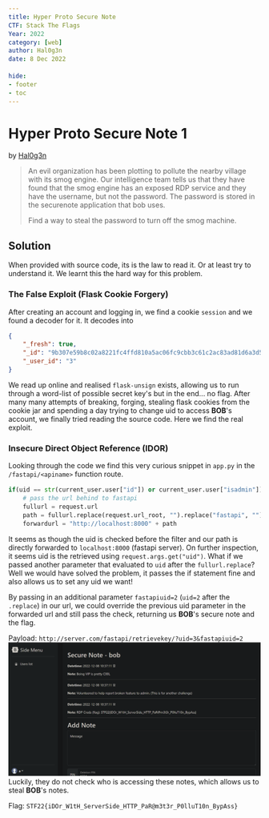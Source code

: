 ```yaml
---
title: Hyper Proto Secure Note
CTF: Stack The Flags
Year: 2022
category: [web]
author: Hal0g3n
date: 8 Dec 2022

hide:
- footer
- toc
---
```


# Hyper Proto Secure Note 1
by [Hal0g3n](https://github.com/Hal0g3n)
> An evil organization has been plotting to pollute the nearby village with its smog engine. Our intelligence team tells us that they have found that the smog engine has an exposed RDP service and they have the username, but not the password. The password is stored in the securenote application that bob uses.
> 
> Find a way to steal the password to turn off the smog machine.
## Solution
When provided with source code, its is the law to read it. Or at least try to understand it. We learnt this the hard way for this problem.
### The False Exploit (Flask Cookie Forgery)
After creating an account and logging in, we find a cookie `session` and we found a decoder for it. It decodes into
```json
{
	"_fresh": true,
    "_id": "9b307e59b8c02a8221fc4ffd810a5ac06fc9cbb3c61c2ac83ad81d6a3d55b2a3956d296527c786574197777d9632e9b494bf70b5b6981546c498d9641924ff24",
    "_user_id": "3"
}
```
We read up online and realised `flask-unsign` exists, allowing us to run through a word-list of possible secret key's but in the end... no flag. After many many attempts of breaking, forging, stealing flask cookies from the cookie jar and spending a day trying to change uid to access **BOB**'s account, we finally tried reading the source code. Here we find the real exploit.
### Insecure Direct Object Reference (IDOR)
Looking through the code we find this very curious snippet in `app.py` in the `/fastapi/<apiname>` function route.
```python
if(uid == str(current_user.user["id"]) or current_user.user["isadmin"]): # Authorisation check to prevent IDOR.
	# pass the url behind to fastapi
	fullurl = request.url
	path = fullurl.replace(request.url_root, "").replace("fastapi", "")
	forwardurl = "http://localhost:8000" + path
```
It seems as though the uid is checked before the filter and our path is directly forwarded to `localhost:8000` (fastapi server). On further inspection, it seems uid is the retrieved using `request.args.get("uid")`. What if we passed another parameter that evaluated to `uid` after the `fullurl.replace`? Well we would have solved the problem, it passes the if statement fine and also allows us to set any uid we want!

By passing in an additional parameter `fastapiuid=2` (`uid=2` after the `.replace`) in our url, we could override the previous uid parameter in the forwarded url and still pass the check, returning us **BOB**'s secure note and the flag.

Payload: `http://server.com/fastapi/retrievekey/?uid=3&fastapiuid=2`
![](./assets/HPSN.png)
Luckily, they do not check who is accessing these notes, which allows us to steal **BOB**'s notes.

Flag: `STF22{iDOr_W1tH_ServerSide_HTTP_PaR@m3t3r_P0lluT10n_BypAss}`